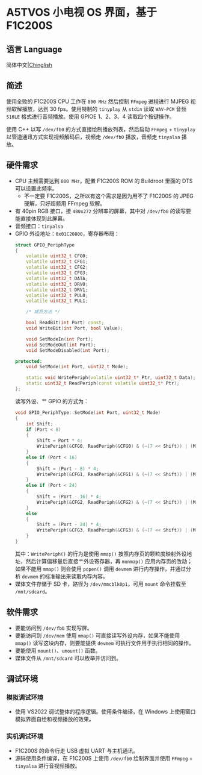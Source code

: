 # A5TVOS 小电视 OS 界面，基于 F1C200S

## 语言 Language

简体中文|[Chinglish](Readme.md)

## 简述
使用全败的 F1C200S CPU 工作在 `800 MHz` 然后控制 `FFmpeg` 进程进行 MJPEG 视频软解播放，达到 30 fps。使用特制的 `tinyplay` 从 `stdin` 读取 `WAV-PCM` 音频 `S16LE` 格式进行音频播放。使用 GPIOE 1、2、3、4 读取四个按键操作。

使用 C++ 以写 `/dev/fb0` 的方式直接绘制播放列表，然后启动 `FFmpeg` + `tinyplay` 以管道通讯方式实现视频解码后，视频走 `/dev/fb0` 播放，音频走 `tinyalsa` 播放。

## 硬件需求
* CPU 主频需要达到 `800 MHz`，配置 F1C200S ROM 的 Buildroot 里面的 DTS 可以设置此频率。
	* 不一定要 F1C200S，之所以有这个需求是因为用不了 F1C200S 的 JPEG 硬解，只好超频用 FFmpeg 软解。
* 有 40pin RGB 接口，接 `480x272` 分辨率的屏幕，其中对 `/dev/fb0` 的读写要能直接体现到此屏幕。
* 音频接口：`tinyalsa`
* GPIO 外设地址：`0x01C20800`，寄存器布局：
	```cpp
	struct GPIO_PeriphType
	{
		volatile uint32_t CFG0;
		volatile uint32_t CFG1;
		volatile uint32_t CFG2;
		volatile uint32_t CFG3;
		volatile uint32_t DATA;
		volatile uint32_t DRV0;
		volatile uint32_t DRV1;
		volatile uint32_t PUL0;
		volatile uint32_t PUL1;

		/* 成员方法 */

		bool ReadBit(int Port) const;
		void WriteBit(int Port, bool Value);

		void SetModeIn(int Port);
		void SetModeOut(int Port);
		void SetModeDisabled(int Port);

	protected:
		void SetMode(int Port, uint32_t Mode);

		static void WritePeriph(volatile uint32_t* Ptr, uint32_t Data);
		static uint32_t ReadPeriph(const volatile uint32_t* Ptr);
	};
	```
	读写外设、艹 GPIO 的方式为：
	```cpp
	void GPIO_PeriphType::SetMode(int Port, uint32_t Mode)
	{
		int Shift;
		if (Port < 8)
		{
			Shift = Port * 4;
			WritePeriph(&CFG0, ReadPeriph(&CFG0) & (~(7 << Shift)) | (Mode << Shift));
		}
		else if (Port < 16)
		{
			Shift = (Port - 8) * 4;
			WritePeriph(&CFG1, ReadPeriph(&CFG1) & (~(7 << Shift)) | (Mode << Shift));
		}
		else if (Port < 24)
		{
			Shift = (Port - 16) * 4;
			WritePeriph(&CFG2, ReadPeriph(&CFG2) & (~(7 << Shift)) | (Mode << Shift));
		}
		else 
		{
			Shift = (Port - 24) * 4;
			WritePeriph(&CFG3, ReadPeriph(&CFG3) & (~(7 << Shift)) | (Mode << Shift));
		}
	}
	```
	其中：`WritePeriph()` 的行为是使用 `mmap()` 按照内存页的颗粒度映射外设地址，然后计算偏移量后直接艹外设寄存器，再 `munmap()` 应用内存页的改动；如果不能用 `mmap()` 则会使用 `popen()` 调用 `devmem` 进行内存操作，并通过分析 `devmem` 的标准输出来读取内存内容。
* 媒体文件存储于 SD 卡，路径为 `/dev/mmcblk0p1`，可用 `mount` 命令挂载至 `/mnt/sdcard`。

## 软件需求
* 要能访问到 `/dev/fb0` 实现写屏。
* 要能访问到 `/dev/mem` 使用 `mmap()` 可直接读写外设内存，如果不能使用 `mmap()` 读写这块内存，则要能提供 `devmem` 可执行文件用于执行相同的操作。
* 要能使用 `mount()`、`umount()` 函数。
* 媒体文件从 `/mnt/sdcard` 可以枚举并访问到。

## 调试环境

### 模拟调试环境
* 使用 VS2022 调试整体的程序逻辑。使用条件编译，在 Windows 上使用窗口模拟界面自绘和视频播放的效果。

### 实机调试环境
* F1C200S 的命令行走 USB 虚拟 UART 与主机通讯。
* 源码使用条件编译，在 F1C200S 上使用 `/dev/fb0` 绘制界面并使用 `FFmpeg` + `tinyalsa` 进行音视频播放。
